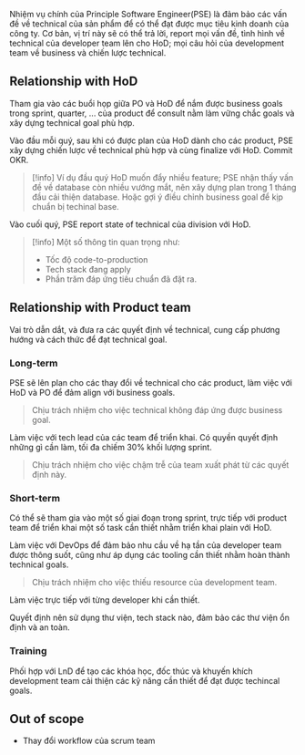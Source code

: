 Nhiệm vụ chính của Principle Software Engineer(PSE) là đảm bảo các vấn đề về technical của sản phẩm để có thể đạt được mục tiêu kinh doanh của công ty. Cơ bản, vị trí này sẽ có thể trả lời, report mọi vấn đề, tình hình về technical của developer team lên cho HoD; mọi câu hỏi của development team về business và chiến lược technical.

## Relationship with HoD

Tham gia vào các buổi họp giữa PO và HoD để nắm được business goals trong sprint, quarter, ... của product để consult nằm làm vững chắc goals và xây dựng technical goal phù hợp.

Vào đầu mỗi quý, sau khi có được plan của HoD dành cho các product, PSE xây dựng chiến lược về technical phù hợp và cùng finalize với HoD. Commit OKR.

> [!info]
> Ví dụ đầu quý HoD muốn đẩy nhiều feature; PSE nhận thấy vấn đề về database còn nhiều vướng mắt, nên xây dựng plan trong 1 tháng đầu cải thiện database. Hoặc gợi ý điều chỉnh business goal để kịp chuẩn bị techinal base.

Vào cuối quý, PSE report state of technical của division với HoD.

>[!info]
>Một số thông tin quan trọng như:
>- Tốc độ code-to-production
>- Tech stack đang apply
>- Phần trăm đáp ứng tiêu chuẩn đã đặt ra.

## Relationship with Product team

Vai trò dẫn dắt, và đưa ra các quyết định về technical, cung cấp phương hướng và cách thức để đạt technical goal.

### Long-term

PSE sẽ lên plan cho các thay đổi về technical cho các product, làm việc với HoD và PO để đảm align với business goals.

> Chịu trách nhiệm cho việc technical không đáp ứng được business goal.

Làm việc với tech lead của các team để triển khai. Có quyền quyết định những gì cần làm, tối đa chiếm 30% khối lượng sprint.

> Chịu trách nhiệm cho việc chậm trễ của team xuất phát từ các quyết định này.

### Short-term

Có thể sẽ tham gia vào một số giai đoạn trong sprint, trực tiếp với product team để triển khai một số task cần thiết nhằm triển khai plain với HoD.

Làm việc với DevOps để đảm bảo nhu cầu về hạ tần của developer team được thông suốt, cũng như áp dụng các tooling cần thiết nhằm hoàn thành technical goals.

>Chịu trách nhiệm cho việc thiếu resource của development team.

Làm việc trực tiếp với từng developer khi cần thiết.

Quyết định nên sử dụng thư viện, tech stack nào, đảm bảo các thư viện ổn định và an toàn.

### Training

Phối hợp với LnD để tạo các khóa học, đốc thúc và khuyến khích development team cải thiện các kỹ năng cần thiết để đạt được techincal goals.

## Out of scope

- Thay đổi workflow của scrum team